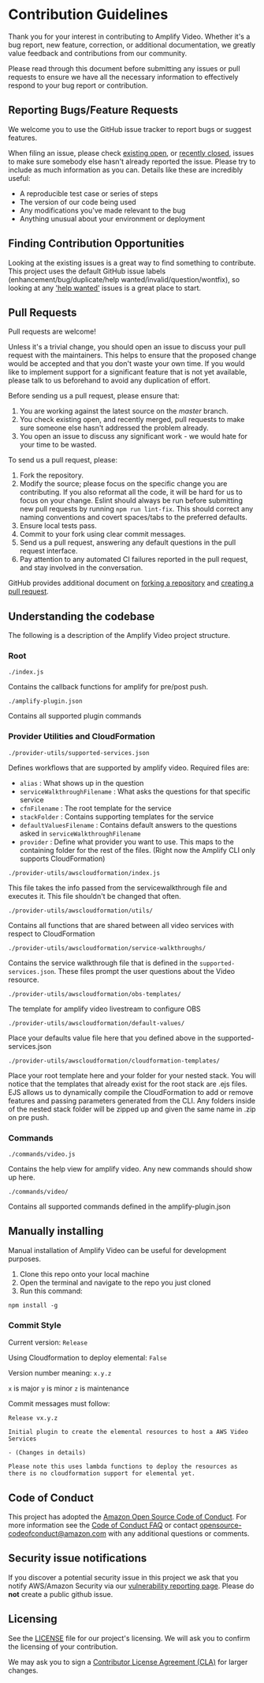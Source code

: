 # Contribution Guidelines

Thank you for your interest in contributing to Amplify Video. Whether it's a bug report, new feature, correction, or additional documentation, we greatly value feedback and contributions from our community.

Please read through this document before submitting any issues or pull requests to ensure we have all the necessary 
information to effectively respond to your bug report or contribution.

## Reporting Bugs/Feature Requests

We welcome you to use the GitHub issue tracker to report bugs or suggest features.

When filing an issue, please check [existing open](https://github.com/awslabs/amplify-video/issues), or [recently closed](https://github.com/awslabs/amplify-video/issues?utf8=%E2%9C%93&q=is%3Aissue%20is%3Aclosed%20), issues to make sure somebody else hasn't already 
reported the issue. Please try to include as much information as you can. Details like these are incredibly useful:

* A reproducible test case or series of steps
* The version of our code being used
* Any modifications you've made relevant to the bug
* Anything unusual about your environment or deployment

## Finding Contribution Opportunities

Looking at the existing issues is a great way to find something to contribute. This project uses the default GitHub issue labels (enhancement/bug/duplicate/help wanted/invalid/question/wontfix), so looking at any ['help wanted'](https://github.com/awslabs/amplify-video/labels/help%20wanted) issues is a great place to start.


## Pull Requests

Pull requests are welcome!

Unless it's a trivial change, you should open an issue to discuss your pull request with the maintainers. This helps to ensure that the proposed change would be accepted and that you don't waste your own time. If you would like to implement support for a significant feature that is not yet available, please talk to us beforehand to avoid any duplication of effort.

 Before sending us a pull request, please ensure that:

1. You are working against the latest source on the *master* branch.
2. You check existing open, and recently merged, pull requests to make sure someone else hasn't addressed the problem already.
3. You open an issue to discuss any significant work - we would hate for your time to be wasted.

To send us a pull request, please:

1. Fork the repository.
2. Modify the source; please focus on the specific change you are contributing. If you also reformat all the code, it will be hard for us to focus on your change. Eslint should always be run before submitting new pull requests by running `npm run lint-fix`. This should correct any naming conventions and covert spaces/tabs to the preferred defaults.
3. Ensure local tests pass.
4. Commit to your fork using clear commit messages.
5. Send us a pull request, answering any default questions in the pull request interface.
6. Pay attention to any automated CI failures reported in the pull request, and stay involved in the conversation.

GitHub provides additional document on [forking a repository](https://help.github.com/articles/fork-a-repo/) and 
[creating a pull request](https://help.github.com/articles/creating-a-pull-request/).

## Understanding the codebase

The following is a description of the Amplify Video project structure.

### Root

`./index.js`

Contains the callback functions for amplify for pre/post push.

`./amplify-plugin.json`

Contains all supported plugin commands

### Provider Utilities and CloudFormation

`./provider-utils/supported-services.json`

Defines workflows that are supported by amplify video. Required files are:

* `alias` : What shows up in the question
* `serviceWalkthroughFilename` : What asks the questions for that specific service
* `cfnFilename` : The root template for the service
* `stackFolder` : Contains supporting templates for the service
* `defaultValuesFilename` : Contains default answers to the questions asked in `serviceWalkthroughFilename`
* `provider` : Define what provider you want to use. This maps to the containing folder for the rest of the files. (Right now the Amplify CLI only supports CloudFormation)


`./provider-utils/awscloudformation/index.js`

This file takes the info passed from the servicewalkthrough file and executes it. This file shouldn't be changed that often.

`./provider-utils/awscloudformation/utils/`

Contains all functions that are shared between all video services with respect to CloudFormation

`./provider-utils/awscloudformation/service-walkthroughs/`

Contains the service walkthrough file that is defined in the `supported-services.json`. These files prompt the user questions about the Video resource.

`./provider-utils/awscloudformation/obs-templates/`

The template for amplify video livestream to configure OBS

`./provider-utils/awscloudformation/default-values/`

Place your defaults value file here that you defined above in the supported-services.json

`./provider-utils/awscloudformation/cloudformation-templates/`

Place your root template here and your folder for your nested stack. You will notice that the templates that already exist for the root stack are .ejs files. EJS allows us to dynamically compile the CloudFormation to add or remove features and passing parameters generated from the CLI. Any folders inside of the nested stack folder will be zipped up and given the same name in .zip on pre push.

### Commands

`./commands/video.js`

Contains the help view for amplify video. Any new commands should show up here.

`./commands/video/`

Contains all supported commands defined in the amplify-plugin.json

## Manually installing

Manual installation of Amplify Video can be useful for development purposes.

1. Clone this repo onto your local machine
1. Open the terminal and navigate to the repo you just cloned
1. Run this command: 
```
npm install -g
```

### Commit Style

Current version: `Release`

Using Cloudformation to deploy elemental: `False`

Version number meaning: `x.y.z`

`x` is major
`y` is minor
`z` is maintenance

Commit messages must follow:

```
Release vx.y.z
    
Initial plugin to create the elemental resources to host a AWS Video Services

- (Changes in details)

Please note this uses lambda functions to deploy the resources as there is no cloudformation support for elemental yet.
```

## Code of Conduct

This project has adopted the [Amazon Open Source Code of Conduct](https://aws.github.io/code-of-conduct). 
For more information see the [Code of Conduct FAQ](https://aws.github.io/code-of-conduct-faq) or contact 
opensource-codeofconduct@amazon.com with any additional questions or comments.

## Security issue notifications

If you discover a potential security issue in this project we ask that you notify AWS/Amazon Security via our [vulnerability reporting page](http://aws.amazon.com/security/vulnerability-reporting/). Please do **not** create a public github issue.

## Licensing

See the [LICENSE](https://github.com/awslabs/amplify-video/blob/master/LICENSE) file for our project's licensing. We will ask you to confirm the licensing of your contribution.

We may ask you to sign a [Contributor License Agreement (CLA)](http://en.wikipedia.org/wiki/Contributor_License_Agreement) for larger changes.
